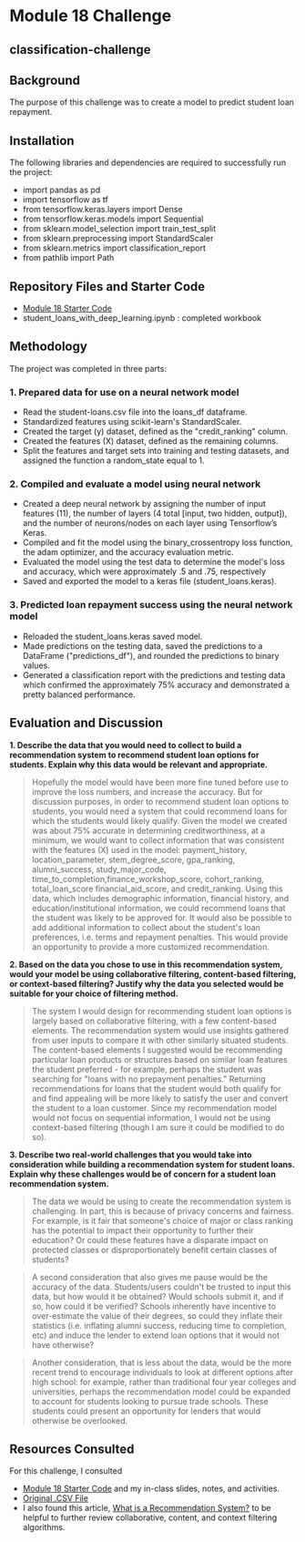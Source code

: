 # Module 18 Challenge
## classification-challenge


## Background




The purpose of this challenge was to create a model to predict student loan repayment.


## Installation




The following libraries and dependencies are required to successfully run the project:
- import pandas as pd
- import tensorflow as tf
- from tensorflow.keras.layers import Dense
- from tensorflow.keras.models import Sequential
- from sklearn.model_selection import train_test_split
- from sklearn.preprocessing import StandardScaler
- from sklearn.metrics import classification_report
- from pathlib import Path



## Repository Files and Starter Code
- [Module 18 Starter Code](https://static.bc-edx.com/ai/ail-v-1-0/m18/lms/starter/M18_Starter_Code.zip)
- student_loans_with_deep_learning.ipynb : completed workbook

## Methodology
The project was completed in three parts:
### 1. Prepared data for use on a neural network model
- Read the student-loans.csv file into the loans_df dataframe.
- Standardized features using scikit-learn's StandardScaler.
- Created the target (y) dataset, defined as the "credit_ranking" column.
- Created the features (X) dataset, defined as the remaining columns.
- Split the features and target sets into training and testing datasets, and assigned the function a random_state equal to 1.


### 2. Compiled and evaluate a model using neural network
- Created a deep neural network by assigning the number of input features (11), the number of layers (4 total [input, two hidden, output]), and the number of neurons/nodes on each layer using Tensorflow’s Keras.
- Compiled and fit the model using the binary_crossentropy loss function, the adam optimizer, and the accuracy evaluation metric.
- Evaluated the model using the test data to determine the model's loss and accuracy, which were approximately .5 and .75, respectively
- Saved and exported the model to a keras file (student_loans.keras).

### 3. Predicted loan repayment success using the neural network model
- Reloaded the student_loans.keras saved model.
- Made predictions on the testing data, saved the predictions to a DataFrame ("predictions_df"), and rounded the predictions to binary values.
- Generated a classification report with the predictions and testing data which confirmed the approximately 75% accuracy and demonstrated a pretty balanced performance.



## Evaluation and Discussion

**1. Describe the data that you would need to collect to build a recommendation system to recommend student loan options for students. Explain why this data would be relevant and appropriate.**
> Hopefully the model would have been more fine tuned before use to improve the loss numbers, and increase the accuracy. But for discussion purposes, in order to recommend student loan options to students, you would need a system that could recommend loans for which the students would likely qualify. Given the model we created was about 75% accurate in determining creditworthiness, at a minimum, we would want to collect information that was consistent with the features (X) used in the model: payment_history, location_parameter, stem_degree_score, gpa_ranking, alumni_success, study_major_code, time_to_completion,finance_workshop_score, cohort_ranking, total_loan_score financial_aid_score, and credit_ranking. Using this data, which includes demographic information, financial history, and education/institutional information, we could recommend loans that the student was likely to be approved for. It would also be possible to add additional information to collect about the student's loan preferences, i.e. terms and repayment penalties.  This would provide an opportunity to provide a more customized recommendation.

**2. Based on the data you chose to use in this recommendation system, would your model be using collaborative filtering, content-based filtering, or context-based filtering? Justify why the data you selected would be suitable for your choice of filtering method.**

>The system I would design for recommending student loan options is largely based on collaborative filtering, with a few content-based elements. The recommendation system would use insights gathered from user inputs to compare it with other similarly situated students. The content-based elements I suggested would be recommending particular loan products or structures based on similar loan features the student preferred - for example, perhaps the student was searching for "loans with no prepayment penalties." Returning recommendations for loans that the student would both qualify for and find appealing will be more likely to satisfy the user and convert the student to a loan customer. Since my recommendation model would not focus on sequential information, I would not be using context-based filtering (though I am sure it could be modified to do so).

**3. Describe two real-world challenges that you would take into consideration while building a recommendation system for student loans. Explain why these challenges would be of concern for a student loan recommendation system.**

> The data we would be using to create the recommendation system is challenging. In part, this is because of privacy concerns and fairness. For example, is it fair that someone's choice of major or class ranking has the potential to impact their opportunity to further their education? Or could these features have a disparate impact on protected classes or disproportionately benefit certain classes of students?

> A second consideration that also gives me pause would be the accuracy of the data. Students/users couldn't be trusted to input this data, but how would it be obtained? Would schools submit it, and if so, how could it be verified? Schools inherently have incentive to over-estimate the value of their degrees, so could they inflate their statistics (i.e. inflating alumni success, reducing time to completion, etc) and induce the lender to extend loan options that it would not have otherwise?

> Another consideration, that is less about the data, would be the more recent trend to encourage individuals to look at different options after high school: for example, rather than traditional four year colleges and universities, perhaps the recommendation model could be expanded to account for students looking to pursue trade schools. These students could present an opportunity for lenders that would otherwise be overlooked.



## Resources Consulted
For this challenge, I consulted
- [Module 18 Starter Code](https://static.bc-edx.com/ai/ail-v-1-0/m18/lms/starter/M18_Starter_Code.zip) and my in-class slides, notes, and activities.
- [Original .CSV File](https://static.bc-edx.com/ai/ail-v-1-0/m18/lms/datasets/student-loans.csv)
- I also found this article, [What is a Recommendation System?](https://www.nvidia.com/en-us/glossary/recommendation-system/) to be helpful to further review collaborative, content, and context filtering algorithms.
